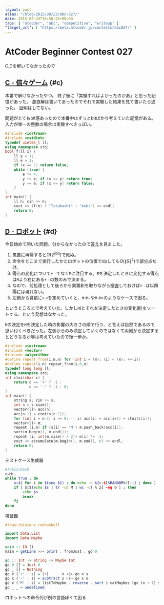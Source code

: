 ```yaml
---
layout: post
alias: "/blog/2015/09/23/abc-027/"
date: 2015-09-23T16:58:25+09:00
tags: [ "atcoder", "abc", "competitive", "writeup" ]
"target_url": [ "https://beta.atcoder.jp/contests/abc027/" ]
---
```


# AtCoder Beginner Contest 027

C,Dを解いてなかったので

<!-- more -->

## [C - 倍々ゲーム](https://beta.atcoder.jp/contests/abc027/tasks/abc027_c) {#c}

本番で解けなかったやつ。
終了後に「実験すればよかったのかあ」と思った記憶があった。
愚直解は書いてあったのでそれで実験した結果を見て書いたら通った。
証明はしてない。

問題がとてもbit感あったので本番中はずっとbitばかり考えていた記憶がある。入力が単一の整数の場合は実験すべきっぽい。

``` c++
#include <iostream>
#include <cstdint>
typedef uint64_t ll;
using namespace std;
bool f(ll x) {
    ll y = 1;
    ll e = 1;
    if (x == 1) return false;
    while (true) {
        e *= 4;
        y += e; if (x <= y) return true;
        y += e; if (x <= y) return false;
    }
}
int main() {
    ll n; cin >> n;
    cout << (f(n) ? "Takahashi" : "Aoki") << endl;
    return 0;
}
```


## [D - ロボット](https://beta.atcoder.jp/contests/abc027/tasks/abc027_d) {#d}

今日始めて開いた問題。分からなかったので[答え](http://www.slideshare.net/chokudai/abc027)を見ました。

1.  愚直に再帰すると$O(2^{\|S\|})$で死ぬ。
2.  命令をどこまで実行したかとロボットの位置でdpしても$O(\|S\|^2)$で部分点だけ。
3.  得点の変化について`+` `-`でなく`M`に注目する。`M`を決定したときに変化する得点は`M`より右にある`+` `-`の数のみで決まる。
4.  なので、前処理として後ろから累積和を取りながら捜査しておけば`+` `-`は以降陽には現れない。
5.  左側から貪欲に`>` `<`を定めていくと、`M+M-`や`M-M+`のようなケースで困る。

というところまで考えていた。しかし`M`(とそれを決定したときの変化量)をソートする、という発想はなかった。

`M`の決定を`M`を決定した時の影響の大きさの順で行う、と言えば自然であるので思い付くべきだった。左側からのみ決定していくのではなくて両側から決定するとどうなるか等は考えていたので後一歩か。


``` c++
#include <iostream>
#include <vector>
#include <algorithm>
#define repeat_from(i,m,n) for (int i = (m); (i) < (n); ++(i))
#define repeat(i,n) repeat_from(i,0,n)
typedef long long ll;
using namespace std;
int ctoi(char c) {
    return c == '+' ?  1 :
           c == '-' ? -1 : 0;
}
int main() {
    string s; cin >> s;
    int n = s.size();
    vector<ll> acc(n);
    acc[n-1] = ctoi(s[n-1]);
    for (int i = n-2; i >= 0; -- i) acc[i] = acc[i+1] + ctoi(s[i]);
    vector<ll> m;
    repeat (i,n) if (s[i] == 'M') m.push_back(acc[i]);
    sort(m.begin(), m.end());
    repeat (i, int(m.size() / 2)) m[i] *= -1;
    cout << accumulate(m.begin(), m.end(), 0) << endl;
    return 0;
}
```

テストケース生成器

``` sh
#!/bin/bash
c=M+-
while true ; do
    s=$( for i in $(seq $1) ; do echo -n ${c:$[$RANDOM%3]:1} ; done )
    if [ $[$(echo $s | tr -cd M | wc -c) % 2] -eq 0 ] ; then
        echo $s
        break
    fi
done
```

検証器

``` haskell
#!/usr/bin/env runhaskell

import Data.List
import Data.Maybe

main :: IO ()
main = getLine >>= print . fromJust . go 0

go :: Int -> String -> Maybe Int
go 0 [] = Just 0
go _ [] = Nothing
go x ('+' : s) = (+)      x <$> go x s
go x ('-' : s) = subtract x <$> go x s
go x ('M' : s) = listToMaybe . reverse . sort $ catMaybes [go (x + 1) s, go (x - 1) s]
go _ _ = undefined
```

ロボットへの命令列が例の言語ぽくて困る
